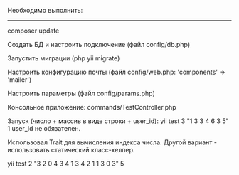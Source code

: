 Необходимо выполнить:
___

composer update

Создать БД и настроить подключение (файл config/db.php)

Запустить миграции (php yii migrate)

Настроить конфигурацию почты (файл config/web.php: 'components' => 'mailer')

Настроить параметры (файл config/params.php)


Консольное приложение: commands/TestController.php

Запуск (число + массив в виде строки + user_id): yii test 3 "1 3 3 4 6 3 5" 1
user_id не обязателен.


Использовал Trait для вычисления индекса числа. Другой вариант - использовать статический класс-хелпер.

yii test 2 "3 2 0 4 3 4 1 3 4 2 1 1 3 0 3" 5